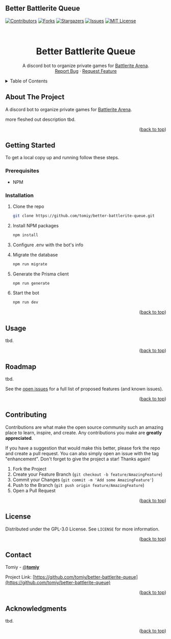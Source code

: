 ## Better Battlerite Queue

<a name="readme-top"></a>

[![Contributors][contributors-shield]][contributors-url]
[![Forks][forks-shield]][forks-url]
[![Stargazers][stars-shield]][stars-url]
[![Issues][issues-shield]][issues-url]
[![MIT License][license-shield]][license-url]

<!-- PROJECT LOGO -->
<br />
<div align="center">
<h1 align="center">Better Battlerite Queue</h1>
  <p align="center">
    A discord bot to organize private games for <a href="https://arena.battlerite.com/">Battlerite Arena</a>.
    <br />
    <a href="https://github.com/tomiy/better-battlerite-queue/issues">Report Bug</a>
    ·
    <a href="https://github.com/tomiy/better-battlerite-queue/issues">Request Feature</a>
  </p>
</div>

<!-- TABLE OF CONTENTS -->
<details>
  <summary>Table of Contents</summary>
  <ol>
    <li>
      <a href="#about-the-project">About The Project</a>
    </li>
    <li>
      <a href="#getting-started">Getting Started</a>
      <ul>
        <li><a href="#prerequisites">Prerequisites</a></li>
        <li><a href="#installation">Installation</a></li>
      </ul>
    </li>
    <li><a href="#usage">Usage</a></li>
    <li><a href="#roadmap">Roadmap</a></li>
    <li><a href="#contributing">Contributing</a></li>
    <li><a href="#license">License</a></li>
    <li><a href="#contact">Contact</a></li>
    <li><a href="#acknowledgments">Acknowledgments</a></li>
  </ol>
</details>

<!-- ABOUT THE PROJECT -->

## About The Project

A discord bot to organize private games for <a href="https://arena.battlerite.com/">Battlerite Arena</a>.

more fleshed out description tbd.

<p align="right">(<a href="#readme-top">back to top</a>)</p>

<!-- GETTING STARTED -->

## Getting Started

To get a local copy up and running follow these steps.

### Prerequisites

- NPM

### Installation

1. Clone the repo
    ```sh
    git clone https://github.com/tomiy/better-battlerite-queue.git
    ```
2. Install NPM packages
    ```sh
    npm install
    ```
3. Configure .env with the bot's info

4. Migrate the database
    ```sh
    npm run migrate
    ```
5. Generate the Prisma client
    ```sh
    npm run generate
    ```
6. Start the bot
    ```sh
    npm run dev
    ```
    <p align="right">(<a href="#readme-top">back to top</a>)</p>

<!-- USAGE EXAMPLES -->

## Usage

tbd.

<p align="right">(<a href="#readme-top">back to top</a>)</p>

<!-- ROADMAP -->

## Roadmap

tbd.

See the [open issues](https://github.com/tomiy/better-battlerite-queue/issues) for a full list of proposed features (and known issues).

<p align="right">(<a href="#readme-top">back to top</a>)</p>

<!-- CONTRIBUTING -->

## Contributing

Contributions are what make the open source community such an amazing place to learn, inspire, and create. Any contributions you make are **greatly appreciated**.

If you have a suggestion that would make this better, please fork the repo and create a pull request. You can also simply open an issue with the tag "enhancement".
Don't forget to give the project a star! Thanks again!

1. Fork the Project
2. Create your Feature Branch (`git checkout -b feature/AmazingFeature`)
3. Commit your Changes (`git commit -m 'Add some AmazingFeature'`)
4. Push to the Branch (`git push origin feature/AmazingFeature`)
5. Open a Pull Request

<p align="right">(<a href="#readme-top">back to top</a>)</p>

<!-- LICENSE -->

## License

Distributed under the GPL-3.0 License. See `LICENSE` for more information.

<p align="right">(<a href="#readme-top">back to top</a>)</p>

<!-- CONTACT -->

## Contact

Tomiy - [@**tomiy**](https://twitter.com/__tomiy__)

Project Link: [https://github.com/tomiy/better-battlerite-queue](https://github.com/tomiy/better-battlerite-queue)

<p align="right">(<a href="#readme-top">back to top</a>)</p>

<!-- ACKNOWLEDGMENTS -->

## Acknowledgments

tbd.

<p align="right">(<a href="#readme-top">back to top</a>)</p>

<!-- MARKDOWN LINKS & IMAGES -->
<!-- https://www.markdownguide.org/basic-syntax/#reference-style-links -->

[contributors-shield]: https://img.shields.io/github/contributors/tomiy/better-battlerite-queue.svg?style=for-the-badge
[contributors-url]: https://github.com/tomiy/better-battlerite-queue/graphs/contributors
[forks-shield]: https://img.shields.io/github/forks/tomiy/better-battlerite-queue.svg?style=for-the-badge
[forks-url]: https://github.com/tomiy/better-battlerite-queue/network/members
[stars-shield]: https://img.shields.io/github/stars/tomiy/better-battlerite-queue.svg?style=for-the-badge
[stars-url]: https://github.com/tomiy/better-battlerite-queue/stargazers
[issues-shield]: https://img.shields.io/github/issues/tomiy/better-battlerite-queue.svg?style=for-the-badge
[issues-url]: https://github.com/tomiy/better-battlerite-queue/issues
[license-shield]: https://img.shields.io/github/license/tomiy/better-battlerite-queue.svg?style=for-the-badge
[license-url]: https://github.com/tomiy/better-battlerite-queue/blob/master/LICENSE.txt
